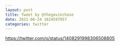 ```yaml
--- 
layout: post 
title: Tweet by @thegavinchase 
date: 2021-06-24 1624597957 
categories: twitter 
--- 
```

https://twitter.com/o/status/1408291998306508805